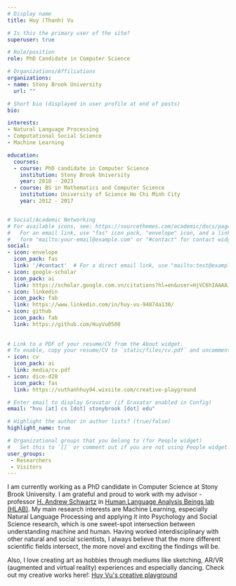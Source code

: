 ```yaml
---
# Display name
title: Huy (Thanh) Vu

# Is this the primary user of the site?
superuser: true

# Role/position
role: PhD Candidate in Computer Science

# Organizations/Affiliations
organizations:
- name: Stony Brook University
  url: ""

# Short bio (displayed in user profile at end of posts)
bio:

interests:
- Natural Language Processing
- Computational Social Science
- Machine Learning

education:
  courses:
  - course: PhD candidate in Computer Science
    institution: Stony Brook University
    year: 2018 - 2023 
  - course: BS in Mathematics and Computer Science 
    institution: University of Science Ho Chi Minh City
    year: 2012 - 2017


# Social/Academic Networking
# For available icons, see: https://sourcethemes.com/academic/docs/page-builder/#icons
#   For an email link, use "fas" icon pack, "envelope" icon, and a link in the
#   form "mailto:your-email@example.com" or "#contact" for contact widget.
social:
- icon: envelope
  icon_pack: fas
  link: '/#contact'  # For a direct email link, use "mailto:test@example.org".
- icon: google-scholar
  icon_pack: ai
  link: https://scholar.google.com.vn/citations?hl=en&user=HjVC6hIAAAAJ
- icon: linkedin
  icon_pack: fab
  link: https://www.linkedin.com/in/huy-vu-94874a130/
- icon: github
  icon_pack: fab
  link: https://github.com/HuyVu0508
  
  
# Link to a PDF of your resume/CV from the About widget.
# To enable, copy your resume/CV to `static/files/cv.pdf` and uncomment the lines below.
- icon: cv
  icon_pack: ai
  link: media/cv.pdf
- icon: dice-d20  
  icon_pack: fas
  link: https://vuthanhhuy94.wixsite.com/creative-playground

# Enter email to display Gravatar (if Gravatar enabled in Config)
email: "hvu [at] cs [dot] stonybrook [dot] edu"

# Highlight the author in author lists? (true/false)
highlight_name: true

# Organizational groups that you belong to (for People widget)
#   Set this to `[]` or comment out if you are not using People widget.
user_groups:
 - Researchers
 - Visitors
---
```


I am currently working as a PhD candidate in Computer Science at Stony Brook University. I am grateful and proud to work with my advisor - professor [H. Andrew Schwartz](https://www3.cs.stonybrook.edu/~has/) in [Human Language Analysis Beings lab (HLAB)](http://hlab.cs.stonybrook.edu). My main research interests are Machine Learning, especially Natural Language Processing and applying it into Psychology and Social Science research, which is one sweet-spot intersection between understanding machine and human. Having worked interdisciplinary with other natural and social scientists, I always believe that the more different scientific fields intersect, the more novel and exciting the findings will be. 

Also, I love creating art as hobbies through mediums like sketching, AR/VR (augmented and virtual reality) experiences and especially dancing. Check out my creative works here!: [Huy Vu's creative playground](https://vuthanhhuy94.wixsite.com/creative-playground)
